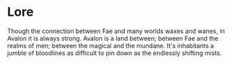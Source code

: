# Lore #

Though the connection between Fae and many worlds waxes and wanes, in Avalon it is always strong.
Avalon is a land between; between Fae and the realms of men; between the magical and the mundane.
It's inhabitants a jumble of bloodlines as difficult to pin down as the endlessly shifting mists.
